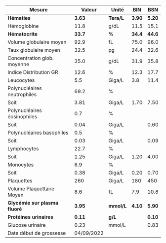 |            Mesure            |  Valeur  |   Unité  |   BIN  |   BSN  |
|------------------------------|----------|----------|--------|--------|
|         **Hématies**         | **3.63** |**Tera/L**|**3.90**|**5.20**|
|          Hémoglobine         |   11.8   |   g/dL   |  11.5  |  15.1  |
|        **Hématocrite**       | **33.7** |   **%**  |**34.4**|**44.6**|
|    Volume globulaire moyen   |   92.9   |    fL    |  75.0  |  96.0  |
|     Taux globulaire moyen    |   32.5   |    pg    |  24.4  |  32.6  |
|  Concentration glob. moyenne |   35.0   |   g/dL   |  31.9  |  35.8  |
|    Indice Distribution GR    |   12.6   |     %    |  12.3  |  17.7  |
|          Leucocytes          |    5.5   |  Giga/L  |   3.8  |  11.4  |
|  Polynucléaires neutrophiles |   69.2   |     %    |        |        |
|             Soit             |   3.81   |  Giga/L  |  1.70  |  7.50  |
|  Polynucléaires éosinophiles |    0.7   |     %    |        |        |
|             Soit             |   0.04   |  Giga/L  |        |  0.60  |
|   Polynucléaires basophiles  |    0.5   |     %    |        |        |
|             Soit             |   0.03   |  Giga/L  |        |  0.09  |
|          Lymphocytes         |   22.7   |     %    |        |        |
|             Soit             |   1.25   |  Giga/L  |  1.20  |  4.00  |
|           Monocytes          |    6.9   |     %    |        |        |
|             Soit             |   0.38   |  Giga/L  |  0.20  |  0.70  |
|          Plaquettes          |    260   |  Giga/L  |   180  |   450  |
|   Volume Plaquettaire Moyen  |    8.6   |    fL    |   7.9  |  10.8  |
|**Glycémie sur plasma fluoré**| **3.95** |**mmol/L**|**4.10**|**5.90**|
|    **Protéines urinaires**   | **0.11** |  **g/L** |        |**0.10**|
|       Glucose urinaire       |   0.23   |  mmol/L  |        |  0.83  |
|    Date début de grossesse   |04/09/2022|          |        |        |